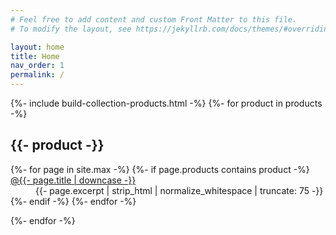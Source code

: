 ```yaml
---
# Feel free to add content and custom Front Matter to this file.
# To modify the layout, see https://jekyllrb.com/docs/themes/#overriding-theme-defaults

layout: home
title: Home
nav_order: 1
permalink: /
---
```

<div id="archives">
  {%- include build-collection-products.html -%}
  {%- for product in products -%}
  <div class="archive-group">
    <h2 id="{{ product | slugize }}" class="category-head">{{- product -}}</h2>
    <dl>
    {%- for page in site.max -%}
      {%- if page.products contains product -%}
        <dt><a href="{{ site.baseurl }}{{ page.url }}">@{{- page.title | downcase -}}</a></dt>
        <dd>{{- page.excerpt | strip_html | normalize_whitespace | truncate: 75 -}}</dd>
      {%- endif -%}
    {%- endfor -%}
    </dl>
  </div>
  {%- endfor -%}
</div>
